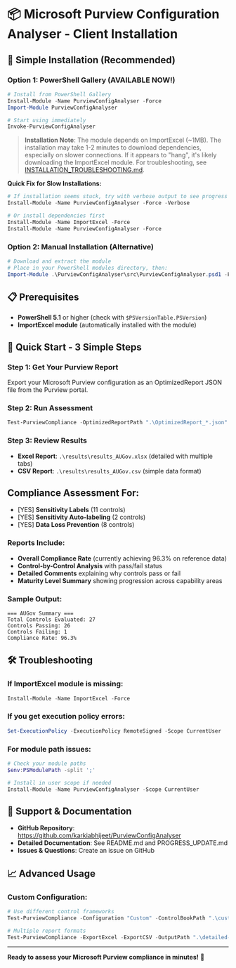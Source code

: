 # 📦 Microsoft Purview Configuration Analyser - Client Installation

## 🚀 Simple Installation (Recommended)

### Option 1: PowerShell Gallery (AVAILABLE NOW!)
```powershell
# Install from PowerShell Gallery
Install-Module -Name PurviewConfigAnalyser -Force
Import-Module PurviewConfigAnalyser

# Start using immediately
Invoke-PurviewConfigAnalyser
```

> **Installation Note**: The module depends on ImportExcel (~1MB). The installation may take 1-2 minutes to download dependencies, especially on slower connections. If it appears to "hang", it's likely downloading the ImportExcel module. For troubleshooting, see [INSTALLATION_TROUBLESHOOTING.md](./INSTALLATION_TROUBLESHOOTING.md).

**Quick Fix for Slow Installations:**
```powershell
# If installation seems stuck, try with verbose output to see progress
Install-Module -Name PurviewConfigAnalyser -Force -Verbose

# Or install dependencies first
Install-Module -Name ImportExcel -Force
Install-Module -Name PurviewConfigAnalyser -Force
```

### Option 2: Manual Installation (Alternative)
```powershell
# Download and extract the module
# Place in your PowerShell modules directory, then:
Import-Module .\PurviewConfigAnalyser\src\PurviewConfigAnalyser.psd1 -Force
```

## 📋 Prerequisites
- **PowerShell 5.1** or higher (check with `$PSVersionTable.PSVersion`)
- **ImportExcel module** (automatically installed with the module)

## 🎯 Quick Start - 3 Simple Steps

### Step 1: Get Your Purview Report
Export your Microsoft Purview configuration as an OptimizedReport JSON file from the Purview portal.

### Step 2: Run Assessment
```powershell
Test-PurviewCompliance -OptimizedReportPath ".\OptimizedReport_*.json" -Configuration "AUGov" -OutputPath ".\results"
```

### Step 3: Review Results
- **Excel Report**: `.\results\results_AUGov.xlsx` (detailed with multiple tabs)
- **CSV Report**: `.\results\results_AUGov.csv` (simple data format)

## Compliance Assessment For:
- [YES] **Sensitivity Labels** (11 controls)
- [YES] **Sensitivity Auto-labeling** (2 controls) 
- [YES] **Data Loss Prevention** (8 controls)

### Reports Include:
- **Overall Compliance Rate** (currently achieving 96.3% on reference data)
- **Control-by-Control Analysis** with pass/fail status
- **Detailed Comments** explaining why controls pass or fail
- **Maturity Level Summary** showing progression across capability areas

### Sample Output:
```
=== AUGov Summary ===
Total Controls Evaluated: 27
Controls Passing: 26
Controls Failing: 1
Compliance Rate: 96.3%
```

## 🛠️ Troubleshooting

### If ImportExcel module is missing:
```powershell
Install-Module -Name ImportExcel -Force
```

### If you get execution policy errors:
```powershell
Set-ExecutionPolicy -ExecutionPolicy RemoteSigned -Scope CurrentUser
```

### For module path issues:
```powershell
# Check your module paths
$env:PSModulePath -split ';'

# Install in user scope if needed
Install-Module -Name PurviewConfigAnalyser -Scope CurrentUser
```

## 🔗 Support & Documentation
- **GitHub Repository**: https://github.com/karkiabhijeet/PurviewConfigAnalyser
- **Detailed Documentation**: See README.md and PROGRESS_UPDATE.md
- **Issues & Questions**: Create an issue on GitHub

## 📈 Advanced Usage

### Custom Configuration:
```powershell
# Use different control frameworks
Test-PurviewCompliance -Configuration "Custom" -ControlBookPath ".\custom-controls.csv"

# Multiple report formats
Test-PurviewCompliance -ExportExcel -ExportCSV -OutputPath ".\detailed-results"
```

---
**Ready to assess your Microsoft Purview compliance in minutes!** 🚀
